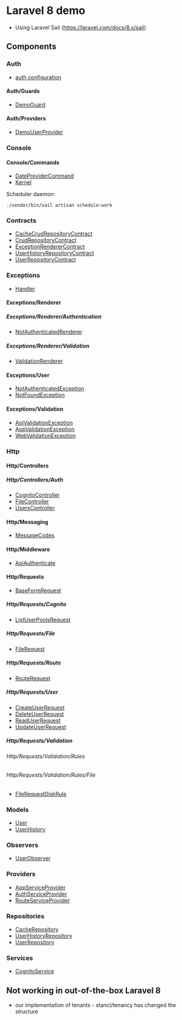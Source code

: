 # Laravel 8 demo

- Using Laravel Sail (https://laravel.com/docs/8.x/sail)

## Components

### Auth
- [auth configuration](config/auth.php)
#### Auth/Guards
- [DemoGuard](app/Auth/Guards/DemoGuard.php)
#### Auth/Providers
- [DemoUserProvider](app/Auth/Providers/DemoUserProvider.php)

### Console
#### Console/Commands
- [DateProviderCommand](app/Console/Commands/DateProviderCommand.php)
- [Kernel](app/Console/Kernel.php)

Scheduler daemon:
```shell
./vendor/bin/sail artisan schedule:work
```

### Contracts
- [CacheCrudRepositoryContract](app/Contracts/CacheCrudRepositoryContract.php)
- [CrudRepositoryContract](app/Contracts/CrudRepositoryContract.php)
- [ExceptionRendererContract](app/Contracts/ExceptionRendererContract.php)
- [UserHistoryRepositoryContract](app/Contracts/UserHistoryRepositoryContract.php)
- [UserRepositoryContract](app/Contracts/UserRepositoryContract.php)

### Exceptions
- [Handler](app/Exceptions/Handler.php)

#### Exceptions/Renderer

##### Exceptions/Renderer/Authentication
- [NotAuthenticatedRenderer](app/Exceptions/Renderer/Authentication/NotAuthenticatedRenderer.php)

##### Exceptions/Renderer/Validation
- [ValidationRenderer](app/Exceptions/Renderer/Validation/ValidationRenderer.php)

#### Exceptions/User
- [NotAuthenticatedException](app/Exceptions/User/NotAuthenticatedException.php)
- [NotFoundException](app/Exceptions/User/NotFoundException.php)

#### Exceptions/Validation
- [ApiValidationException](app/Exceptions/Validation/ApiValidationException.php)
- [AppValidationException](app/Exceptions/Validation/AppValidationException.php)
- [WebValidationException](app/Exceptions/Validation/WebValidationException.php)

### Http
#### Http/Controllers
##### Http/Controllers/Auth
- [CognitoController](app/Http/Controllers/CognitoController.php)
- [FileController](app/Http/Controllers/FileController.php)
- [UsersController](app/Http/Controllers/UsersController.php)

#### Http/Messaging
- [MessageCodes](app/Http/Messaging/MessageCodes.php)

#### Http/Middleware
- [ApiAuthenticate](app/Http/Middleware/ApiAuthenticate.php)

#### Http/Requests
- [BaseFormRequest](app/Http/Requests/BaseFormRequest.php)


##### Http/Requests/Cognito
- [ListUserPoolsRequest](app/Http/Requests/Cognito/ListUserPoolsRequest.php)

##### Http/Requests/File
- [FileRequest](app/Http/Requests/File/FileRequest.php)

##### Http/Requests/Route
- [RouteRequest](app/Http/Requests/Route/RouteRequest.php)

##### Http/Requests/User
- [CreateUserRequest](app/Http/Requests/User/CreateUserRequest.php)
- [DeleteUserRequest](app/Http/Requests/User/DeleteUserRequest.php)
- [ReadUserRequest](app/Http/Requests/User/ReadUserRequest.php)
- [UpdateUserRequest](app/Http/Requests/User/UpdateUserRequest.php)

##### Http/Requests/Validation
###### Http/Requests/Validation/Rules
###### Http/Requests/Validation/Rules/File
- [FileRequestDiskRule](app/Http/Requests/Validation/Rules/File/FileRequestDiskRule.php)

### Models
- [User](app/Models/User.php)
- [UserHistory](app/Models/UserHistory.php)

### Observers
- [UserObserver](app/Observers/UserObserver.php)

### Providers
- [AppServiceProvider](app/Providers/AppServiceProvider.php)
- [AuthServiceProvider](app/Providers/AuthServiceProvider.php)
- [RouteServiceProvider](app/Providers/RouteServiceProvider.php)

### Repositories
- [CacheRepository](app/Repositories/CacheRepository.php)
- [UserHistoryRepository](app/Repositories/UserHistoryRepository.php)
- [UserRepository](app/Repositories/UserRepository.php)

### Services
- [CognitoService](app/Services/CognitoService.php)

## Not working in out-of-the-box Laravel 8

- our implementation of tenants - stancl/tenancy has changed the structure
